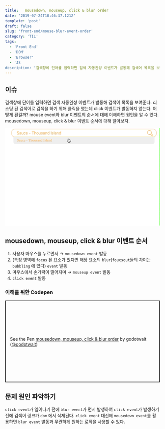 ```yaml
---
title:   mousedown, mouseup, click & blur order 
date: '2019-07-24T10:46:37.121Z'
template: 'post'
draft: false
slug: 'front-end/mouse-blur-event-order'
category: 'TIL'
tags:
  - 'Front End'
  - 'DOM'
  - 'Browser'
  - 'JS
description: '검색창에 단어를 입력하면 검색 자동완성 이벤트가 발동해 검색어 목록을 보여준다. 리스팅 된 검색어로 검색을 하기 위해 클릭을 했는데 click 이벤트가 발동하지 않는다. 어떻게 된걸까? mouse event와 blur 이벤트의 순서에 대해 이해하면 원인을 알 수 있다. mousedown, mouseup, click & blur 이벤트 순서에 대해 알아보자.'
---
```


## 이슈 

검색창에 단어를 입력하면 검색 자동완성 이벤트가 발동해 검색어 목록을 보여준다. 리스팅 된 검색어로 검색을 하기 위해 클릭을 했는데 click 이벤트가 발동하지 않는다. 어떻게 된걸까? mouse event와 blur 이벤트의 순서에 대해 이해하면 원인을 알 수 있다. mousedown, mouseup, click & blur 이벤트 순서에 대해 알아보자.  

![blur-mousedown](assets/blur-mousedown.gif)

## mousedown, mouseup, click & blur 이벤트 순서

1. 사용자 마우스를 누르면서 &rarr; `mousedown event` 발동
2. (특정 영역에 `focus` 된 요소가 있다면 해당 요소의 `blur`(`foucsout`둘의 차이는 `bubbling` 에 있다) `event` 발동
3. 마우스에서 손가락이 떨어지며   &rarr; `mouseup event` 발동
4. `click event` 발동 

### 이해를 위한 Codepen

<p class="codepen" data-height="265" data-theme-id="light" data-default-tab="html,result" data-user="godotwait" data-slug-hash="xvVMYp" style="height: 265px; box-sizing: border-box; display: flex; align-items: center; justify-content: center; border: 2px solid; margin: 1em 0; padding: 1em;" data-pen-title="mousedown, mouseup, click &amp;amp; blur order">
  <span>See the Pen <a href="https://codepen.io/godotwait/pen/xvVMYp/">
  mousedown, mouseup, click &amp; blur order</a> by godotwait (<a href="https://codepen.io/godotwait">@godotwait</a>)

## 문제 원인 파악하기

`click event`가 일어나기 전에 `blur event`가 먼저 발생하여 `click event`가 발생하기 전에  검색어 링크가 `dom` 에서 삭제된다. `click event`  대신에 `mousedown event`를 활용하면 `blur event` 발동과 무관하게 원하는 로직을 사용할 수 있다.    